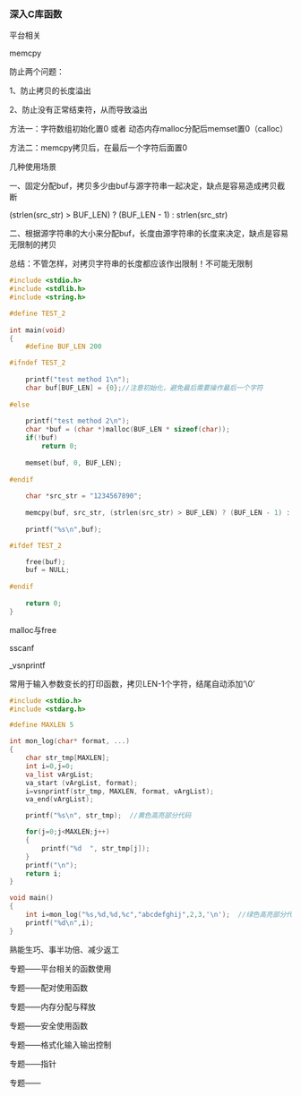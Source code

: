 ###  深入C库函数



平台相关



memcpy

防止两个问题：

1、防止拷贝的长度溢出

2、防止没有正常结束符，从而导致溢出

方法一：字符数组初始化置0  或者 动态内存malloc分配后memset置0（calloc）

方法二：memcpy拷贝后，在最后一个字符后面置0





几种使用场景

一、固定分配buf，拷贝多少由buf与源字符串一起决定，缺点是容易造成拷贝截断

(strlen(src_str) > BUF_LEN) ? (BUF_LEN - 1) : strlen(src_str)



二、根据源字符串的大小来分配buf，长度由源字符串的长度来决定，缺点是容易无限制的拷贝



总结：不管怎样，对拷贝字符串的长度都应该作出限制！不可能无限制



```c
#include <stdio.h>
#include <stdlib.h>
#include <string.h>

#define TEST_2
	
int main(void)
{
	#define BUF_LEN 200

#ifndef TEST_2
	
	printf("test method 1\n");
    char buf[BUF_LEN] = {0};//注意初始化，避免最后需要操作最后一个字符
	
#else
	
	printf("test method 2\n");
	char *buf = (char *)malloc(BUF_LEN * sizeof(char));
	if(!buf)
		return 0;
	
	memset(buf, 0, BUF_LEN);
	
#endif
	
	char *src_str = "1234567890";
  
	memcpy(buf, src_str, (strlen(src_str) > BUF_LEN) ? (BUF_LEN - 1) : strlen(src_str));
	
	printf("%s\n",buf);

#ifdef TEST_2

	free(buf);
	buf = NULL;
	
#endif
	
    return 0;
}
```



malloc与free





sscanf



_vsnprintf

常用于输入参数变长的打印函数，拷贝LEN-1个字符，结尾自动添加‘\0’

```c
#include <stdio.h>
#include <stdarg.h>

#define MAXLEN 5

int mon_log(char* format, ...)
{
    char str_tmp[MAXLEN];
    int i=0,j=0;
    va_list vArgList;                           
    va_start (vArgList, format);                 
    i=vsnprintf(str_tmp, MAXLEN, format, vArgList);  
    va_end(vArgList);                            

    printf("%s\n", str_tmp);  //黄色高亮部分代码

    for(j=0;j<MAXLEN;j++)
    {
        printf("%d  ", str_tmp[j]);
    }
    printf("\n");
    return i;
}

void main()
{   
    int i=mon_log("%s,%d,%d,%c","abcdefghij",2,3,'\n');  //绿色高亮部分代码  
    printf("%d\n",i);
}
```



熟能生巧、事半功倍、减少返工



专题——平台相关的函数使用

专题——配对使用函数

专题——内存分配与释放

专题——安全使用函数

专题——格式化输入输出控制

专题——指针

专题——